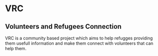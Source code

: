 # VRC
## Volunteers and Refugees Connection
VRC is a community based project which aims to help refugges providing them usefull information and 
make them connect with volunteers that can help them.
